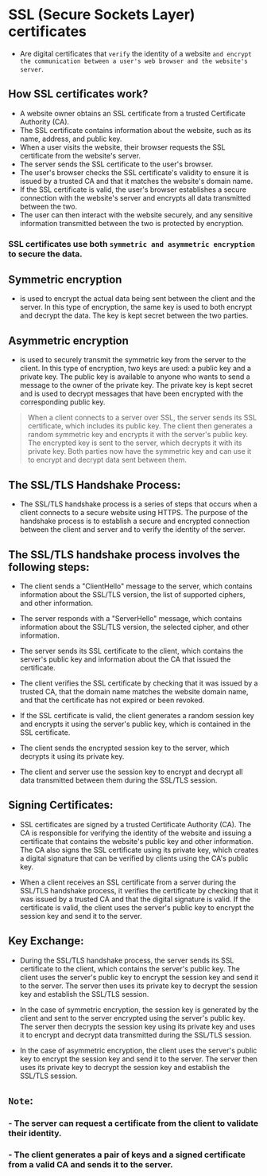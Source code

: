 # SSL (Secure Sockets Layer) certificates

* Are digital certificates that `verify` the identity of a website `and encrypt the communication between a user's web browser and the website's server`.


## How SSL certificates work?

- A website owner obtains an SSL certificate from a trusted Certificate Authority (CA).
- The SSL certificate contains information about the website, such as its name, address, and public key.
- When a user visits the website, their browser requests the SSL certificate from the website's server.
- The server sends the SSL certificate to the user's browser.
- The user's browser checks the SSL certificate's validity to ensure it is issued by a trusted CA and that it matches the website's domain name.
- If the SSL certificate is valid, the user's browser establishes a secure connection with the website's server and encrypts all data transmitted between the two.
- The user can then interact with the website securely, and any sensitive information transmitted between the two is protected by encryption.

###  SSL certificates use both `symmetric and asymmetric encryption` to secure the data.

## Symmetric encryption
- is used to encrypt the actual data being sent between the client and the server. In this type of encryption, the same key is used to both encrypt and decrypt the data. The key is kept secret between the two parties.

## Asymmetric encryption
- is used to securely transmit the symmetric key from the server to the client. In this type of encryption, two keys are used: a public key and a private key. The public key is available to anyone who wants to send a message to the owner of the private key. The private key is kept secret and is used to decrypt messages that have been encrypted with the corresponding public key.

> When a client connects to a server over SSL, the server sends its SSL certificate, which includes its public key. The client then generates a random symmetric key and encrypts it with the server's public key. The encrypted key is sent to the server, which decrypts it with its private key. Both parties now have the symmetric key and can use it to encrypt and decrypt data sent between them.



## The SSL/TLS Handshake Process:

- The SSL/TLS handshake process is a series of steps that occurs when a client connects to a secure website using HTTPS. The purpose of the handshake process is to establish a secure and encrypted connection between the client and server and to verify the identity of the server.

## The SSL/TLS handshake process involves the following steps:

* The client sends a "ClientHello" message to the server, which contains information about the SSL/TLS version, the list of supported ciphers, and other information.

* The server responds with a "ServerHello" message, which contains information about the SSL/TLS version, the selected cipher, and other information.

* The server sends its SSL certificate to the client, which contains the server's public key and information about the CA that issued the certificate.

* The client verifies the SSL certificate by checking that it was issued by a trusted CA, that the domain name matches the website domain name, and that the certificate has not expired or been revoked.

* If the SSL certificate is valid, the client generates a random session key and encrypts it using the server's public key, which is contained in the SSL certificate.

* The client sends the encrypted session key to the server, which decrypts it using its private key.

* The client and server use the session key to encrypt and decrypt all data transmitted between them during the SSL/TLS session.

## Signing Certificates:

* SSL certificates are signed by a trusted Certificate Authority (CA). The CA is responsible for verifying the identity of the website and issuing a certificate that contains the website's public key and other information. The CA also signs the SSL certificate using its private key, which creates a digital signature that can be verified by clients using the CA's public key.

* When a client receives an SSL certificate from a server during the SSL/TLS handshake process, it verifies the certificate by checking that it was issued by a trusted CA and that the digital signature is valid. If the certificate is valid, the client uses the server's public key to encrypt the session key and send it to the server.

## Key Exchange:

* During the SSL/TLS handshake process, the server sends its SSL certificate to the client, which contains the server's public key. The client uses the server's public key to encrypt the session key and send it to the server. The server then uses its private key to decrypt the session key and establish the SSL/TLS session.

* In the case of symmetric encryption, the session key is generated by the client and sent to the server encrypted using the server's public key. The server then decrypts the session key using its private key and uses it to encrypt and decrypt data transmitted during the SSL/TLS session.

* In the case of asymmetric encryption, the client uses the server's public key to encrypt the session key and send it to the server. The server then uses its private key to decrypt the session key and establish the SSL/TLS session.

## `Note`:
### - The server can request a certificate from the client to validate their identity.
### - The client generates a pair of keys and a signed certificate from a valid CA and sends it to the server.
